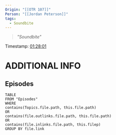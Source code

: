 ```yaml
---
Origin: "[[OTR 107]]"
Person: "[[Jordan Peterson]]"
tags:
  - Soundbite
---
```

> *"Soundbite"*

Timestamp: [01:28:01](https://youtu.be/7H2vgnSz0tg?t=5281)

# ADDITIONAL INFO

## Episodes
``` dataview
TABLE
FROM "Episodes"
WHERE 
contains(Topics.file.path, this.file.path) 
OR 
contains(file.outlinks.file.path, this.file.path)
OR
contains(file.inlinks.file.path, this.filep)
GROUP BY file.link
```